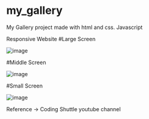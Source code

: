 # my_gallery
My Gallery project made with html and css.
Javascript 

Responsive Website 
#Large Screen

![image](https://user-images.githubusercontent.com/77450295/219679537-e62a2e78-73b6-4b6b-bb8c-bb8b602dbaca.png)

#Middle Screen

![image](https://user-images.githubusercontent.com/77450295/219680706-0b4405dd-dd43-41d1-9e90-a46089c5e8a2.png)

#Small Screen

![image](https://user-images.githubusercontent.com/77450295/219680534-1cfbf1dd-cedb-4500-b977-3f2ca8ae0e2b.png)



Reference -> Coding Shuttle youtube channel

